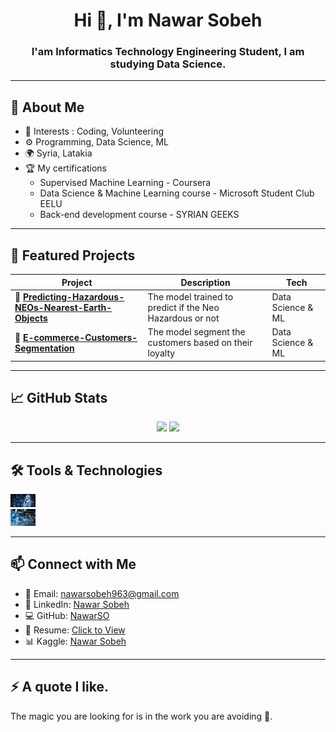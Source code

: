 <h1 align="center">Hi 👋, I'm Nawar Sobeh</h1>
<h3 align="center"> I'am Informatics Technology Engineering Student, I am studying Data Science. </h3>

---

<h2>📍 About Me</h2>
<ul>
  <li>🧠 Interests : Coding, Volunteering </li>
  <li>⚙️ Programming, Data Science, ML</li>
  <li>🌍 Syria, Latakia </li>
 
  <li>🏆 My certifications 
        <ul>
            <li>Supervised Machine Learning - Coursera </li>
            <li>Data Science & Machine Learning course - Microsoft Student Club EELU </li>
            <li>Back-end development course - SYRIAN GEEKS </li>
        </ul>
  </li>

</ul>

---

<h2>🚀 Featured Projects</h2>

| Project | Description | Tech |
|--------|-------------|------|
| 🔹 [**Predicting-Hazardous-NEOs-Nearest-Earth-Objects**](#) | The model trained to predict if the Neo Hazardous or not  | Data Science & ML |
| 🔹 [**E-commerce-Customers-Segmentation**](#) | The model segment the customers based on their loyalty| Data Science & ML |

---

<h2>📈 GitHub Stats</h2>

<p align="center">
  <img src="https://github-readme-stats.vercel.app/api?username=NawarSO&show_icons=true&theme=radical" width="50%"/>
  <img src="https://github-readme-streak-stats.herokuapp.com/?user=NawarSO&theme=radical" width="50%"/>
</p>

---

<h2>🛠 Tools & Technologies</h2>
<p align="left">
  <img src="assets/ML.jpg" width="40" title = 'Machine Learning' />
  <br>
  <img src="assets/data science.jpg" width="40" title = 'Data Science' />
  <!-- Add more icons here -->
</p>

---

<h2>📫 Connect with Me</h2>
<ul>
  <li>📧 Email: <a href="mailto:nawarsobeh963@gmail.com">nawarsobeh963@gmail.com</a></li>
  <li>💼 LinkedIn: <a href="https://www.linkedin.com/in/nawar-sobeh-6409972b3">Nawar Sobeh</a></li>
  <li>💻 GitHub: <a href="https://github.com/NawarSO">NawarSO</a></li>
  <li>📄 Resume: <a href="assets/NawarSobeh&apos;s CV.docx">Click to View</a></li>
  <li>📊 Kaggle: <a href="https://www.kaggle.com/nawar2">Nawar Sobeh</a></li> </li>
</ul>

---

<h2>⚡ A quote I like. </h2>
<p>The magic you are looking for is in the work you are avoiding 🖤.</p>